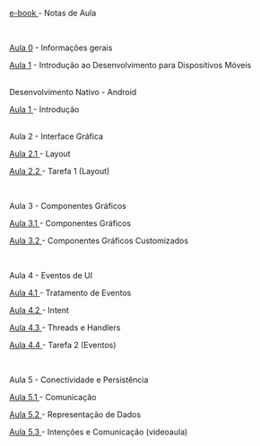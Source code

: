 <p><a class="external-link" href="https://academicoifrnedu.sharepoint.com/:u:/s/DDM2024.1/EYZ_NaBnQhJPpFxFC27nn3cB61I0xeBszp_Gw7ssEd0GxQ?e=p0tTYd">e-book </a> - Notas de Aula</p>

<br>

<p><a class="external-link" href="https://academicoifrnedu.sharepoint.com/:u:/s/DDM2024.1/ERU72oGqSPNHiO7tU68eXZ4B7mRvIUGevjjnDq7p5O2Ntw?e=aUqgkl">Aula 0</a> - Informações gerais</p>


<p><a class="external-link" href="https://academicoifrnedu.sharepoint.com/:u:/s/DDM2024.1/EQD0vC2vW4pFt_ov6UezECgB7_PtGPjvJy8zme4rj946lA?e=gwUMim">Aula 1</a> - Introdução ao Desenvolvimento para Dispositivos Móveis</p>

<br>
Desenvolvimento Nativo - Android
<p><a class="external-link" href="https://academicoifrnedu.sharepoint.com/:u:/s/DDM2024.1/EQQagKd5QyBFlIyt69R0CqMByWRDk5wZ_Ds26SkLR4TVJQ?e=4Dv3fq">Aula 1 </a> - Introdução </p>



<br>
Aula 2 - Interface Gráfica
<p><a class="external-link" href="https://academicoifrnedu.sharepoint.com/:u:/s/DDM2024.1/EcbBlMxKehlAjm3CZZXNpvoBiFaHFRwsa5MEH58wTxqgMA?e=zKIFIV">Aula 2.1 </a> - Layout </p>
<p><a class="external-link" href="https://academicoifrnedu.sharepoint.com/:u:/s/DDM2024.1/ERcygjbYBpNBhUQSmCkbVSwBOTDK43fmJhAHD1rm-DV15w?e=i11CFo">Aula 2.2 </a> - Tarefa 1 (Layout) </p>

<br>

Aula 3 - Componentes Gráficos
<p><a class="external-link" href="https://academicoifrnedu.sharepoint.com/:u:/s/DDM2024.1/EUxCKKcVyS9PnUtZUEfrk_ABLVcuH7zkRqdTxQ0QlCEX3w?e=QsdruV">Aula 3.1 </a> - Componentes Gráficos </p>
<p><a class="external-link" href="https://academicoifrnedu.sharepoint.com/:u:/s/DDM2024.1/EVNvH_0A89tDuxuX1QN_tbEB3lXD2QyLetaKKQ4MWxJ_XA?e=HSR4VI">Aula 3.2 </a> - Componentes Gráficos Customizados </p>

<br>

Aula 4 - Eventos de UI
<p><a class="external-link" href="https://academicoifrnedu.sharepoint.com/:u:/s/DDM2024.1/Ed1SED0TyJ5Oh8JDCrp4JLUBTFTbN1OKtlPmS79C64wrkg?e=M16M9Y">Aula 4.1 </a> - Tratamento de Eventos </p>
<p><a class="external-link" href="https://academicoifrnedu.sharepoint.com/:u:/s/DDM2024.1/Eapn9KhQz-JGq2izFe7YS7wBNbLJcX9kTXeyLNkxDR2cmg?e=6O2KSw">Aula 4.2 </a> - Intent </p>
<p><a class="external-link" href="https://academicoifrnedu.sharepoint.com/:u:/s/DDM2024.1/EXfBEpH4fk5PkKWLCuwHMXgB_59Z9nu2wDFNAcR1Y8ZL2A?e=he9AA3">Aula 4.3 </a> - Threads e Handlers </p>
<p><a class="external-link" href="https://academicoifrnedu.sharepoint.com/:u:/s/DDM2024.1/EcCm_DXYb5dFll3xDauBmccBD8df_Dznk2Y5H2__4EPxtQ?e=oLh9Bb">Aula 4.4 </a> - Tarefa 2 (Eventos) </p>

<br>

Aula 5 - Conectividade e Persistência
<p><a class="external-link" href="https://academicoifrnedu.sharepoint.com/:u:/s/DDM2024.1/EbgmAdgcDgpKvdEAxIe3XPkBxgpXwAGcx93HI8mUjhW-CA?e=y4IcOM">Aula 5.1 </a> - Comunicação </p>
<p><a class="external-link" href="https://academicoifrnedu.sharepoint.com/:u:/s/DDM2024.1/EV75v4N3OgBOntUlItjdRzkBXVPm1YuEpnirNFq0faMnFw?e=XkhUr7">Aula 5.2 </a> - Representação de Dados </p>
<p><a class="external-link" href="https://academicoifrnedu.sharepoint.com/:v:/s/DDM2024.1/ETA2jX8z66NAlFYSCZAWSjgBbIX-aSzwn8qvTbovdra9Ww?e=cxcCYO">Aula 5.3 </a> - Intenções e Comunicação (videoaula) </p>

<!--



<br>
<p><a class="external-link" href="https://academicoifrnedu.sharepoint.com/:u:/s/DDM2024.1/EVw5dqkfGi1Mr17TwNqCwywB5GM46v8oq5iOcfi1YVEjKA?e=rX5q6k">Aula 5.4 </a> - Banco de Dados </p>

<br>

Desenvolvimento Híbrido - Flutter 
<p><a class="external-link" href="https://academicoifrnedu.sharepoint.com/:u:/s/DDM2024.1/EdGfq5H1fGtIgHUIg_iqWIYBgFx3o9X0DLCaALh4zgkeuw?e=8sIL2C">Aula 1 </a> - Introdução</p>
<p><a class="external-link" href="https://academicoifrnedu.sharepoint.com/:u:/s/DDM2024.1/EXbB4lSe8C5EpxuZVJvRf-4BqSB-n3BzGpg7aCBR6X2n4A?e=ig7zwG">Aula 2 </a> - Dart </p>

<br>

Aula 3 - Interface Gráfica
<p><a class="external-link" href="https://academicoifrnedu.sharepoint.com/:u:/s/DDM2024.1/EaMjw86Q0txFi1mfEI2gUT8BA-YIxc5lKkaJTt1ARexWjg?e=Za0aGT">Aula 3.1 </a> - Widgets </p>
<p><a class="external-link" href="https://academicoifrnedu.sharepoint.com/:u:/s/DDM2024.1/ET8MQA1IUABOj6OGQHsIptUB52zpFgsIivHb2SR84EKO8Q?e=YFRgo8">Aula 3.2 </a> - Layout </p>
<p><a class="external-link" href="https://academicoifrnedu.sharepoint.com/:u:/s/DDM2024.1/Eb9DbbwIy9JEhAFGYRW422QB_xf0aA2-fpSPiVf_KaqO1A?e=dsiR9W">Aula 3.3 </a> - Eventos </p>
<p><a class="external-link" href="https://academicoifrnedu.sharepoint.com/:u:/s/DDM2024.1/EVolAswXAKBPlbvgfUI6Pj8BJZIDzukj0IfAF_B_dx0a3A?e=GW5hIl"> Aula 3.4 </a> - Navegação </p>

<br>

Aula 4 - Estado
<p><a class="external-link" href="https://academicoifrnedu.sharepoint.com/:u:/s/DDM2024.1/Eb3nEyc4XIVOolOBo-1lkRQBDntKbtQaaF23lqFJBi1Vzg?e=h0AAXz">Aula 4.1 </a> - Estado </p>
<p><a class="external-link" href="https://academicoifrnedu.sharepoint.com/:u:/s/DDM2024.1/EUifCB9TskFDqDclNt-x8fMB2AKrpuHp9-rPgwXoxSaybg?e=q8JfsW">Aula 4.2 </a> - Programação Assíncrona </p>
<p><a class="external-link" href="https://academicoifrnedu.sharepoint.com/:u:/s/DDM2024.1/ESlvi1O3SlJFjPRxa5It_B4Bqql8ZXGzkw8tC6YLYPkcDA?e=iPJr8r">Aula 4.3 </a> - BLoC </p>
<p><a class="external-link" href="https://academicoifrnedu.sharepoint.com/:u:/s/DDM2024.1/ES-msvang7hDixNPeuKBrgsBNmARSrcaM5AXmif_gOcIog?e=wkjnEt">Aula 4.4 </a> - Tarefa 3 (Implementação UI) </p>

<br>
Aula 5 - Conectividade e Persistência
<p><a class="external-link" href="https://academicoifrnedu.sharepoint.com/:u:/s/DDM2024.1/EZ-DpYA2BhFFha5Jr0u03ocBhuSN6M7pIYtY2f2bt3osjQ?e=c6ugfp">Aula 5.1 </a> - Comunicação (HTTP) </p>
<p><a class="external-link" href="https://academicoifrnedu.sharepoint.com/:u:/s/DDM2024.1/EdnfJi2ipitGmxEWd5y9VM8Bcrey2BTC43XyUn2uMJutWQ?e=FSAjwO">Aula 5.2 </a> - Banco de Dados </p>
<p><a class="external-link" href="https://academicoifrnedu.sharepoint.com/:t:/s/DDM2024.1/Efx51Ts5729JuvGjLDqrThAB39ZXaujljY7Jqvd4W1CYzw?e=LCVJbS">Aula 5.3 </a> - Introdução, UI, Estado, HTTP e BD  (links das videoaulas) </p>
<p><a class="external-link" href="https://academicoifrnedu.sharepoint.com/:u:/s/DDM2024.1/ERZj51knrB1OoFY-gTnFKfUB8E3Q7sVOROlAes6l3pctZw?e=eJueqa">Aula 5.4 </a> - Tarefa 4 (API e BD - Nativo ou Híbrido) </p>



<p><a class="external-link" href="https://drive.google.com/file/d/1THByH-BoBg8hkEJF4SjNjrZpnY0pAxSK/view?usp=sharing">Aula 3.1 </a> - Desenvolvimento Nativo - Android - Tarefa 5 (Interface Gráfica) </p>










-->

<p><!--a class="external-link" href="https://academicoifrnedu.sharepoint.com/:u:/s/DDM2024.1/EU0ngo9AjGhJu_XEUPCcoWwBo_9ezhSCTLrWrnut63qJcw?e=Qqrcl1">Aula 6 </a> - Desenvolvimento Nativo - Android - Projeto (Seminario) </p-->


